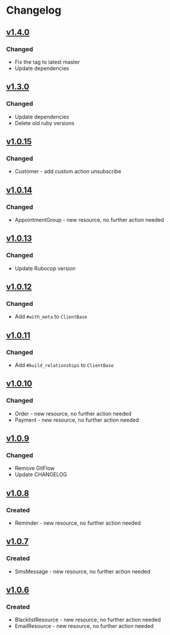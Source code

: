 # Changelog

## [v1.4.0](https://github.com/shore-gmbh/shore-ruby-client/compare/v1.3.0...v1.4.0)
### Changed
- Fix the tag to latest master
- Update dependencies

## [v1.3.0](https://github.com/shore-gmbh/shore-ruby-client/compare/v1.2.0...v1.3.0)
### Changed
- Update dependencies
- Delete old ruby versions

## [v1.0.15](https://github.com/shore-gmbh/shore-ruby-client/compare/v1.0.14...v1.0.15)
### Changed
- Customer - add custom action unsubscribe

## [v1.0.14](https://github.com/shore-gmbh/shore-ruby-client/compare/v1.0.13...v1.0.14)
### Changed
- AppointmentGroup - new resource, no further action needed

## [v1.0.13](https://github.com/shore-gmbh/shore-ruby-client/compare/v1.0.12...v1.0.13)
### Changed
- Update Rubocop version

## [v1.0.12](https://github.com/shore-gmbh/shore-ruby-client/compare/v1.0.11...v1.0.12)
### Changed
- Add `#with_meta` to `ClientBase`

## [v1.0.11](https://github.com/shore-gmbh/shore-ruby-client/compare/v1.0.10...v1.0.11)
### Changed
- Add `#build_relationships` to `ClientBase`

## [v1.0.10](https://github.com/shore-gmbh/shore-ruby-client/compare/v1.0.9...v1.0.10)
### Changed
- Order - new resource, no further action needed
- Payment - new resource, no further action needed

## [v1.0.9](https://github.com/shore-gmbh/shore-ruby-client/compare/v1.0.8...v1.0.9)
### Changed
- Remove GitFlow
- Update CHANGELOG

## [v1.0.8](https://github.com/shore-gmbh/shore-ruby-client/compare/v1.0.7...v1.0.8)
### Created
- Reminder - new resource, no further action needed

## [v1.0.7](https://github.com/shore-gmbh/shore-ruby-client/compare/v1.0.6...v1.0.7)
### Created
- SmsMessage - new resource, no further action needed

## [v1.0.6](https://github.com/shore-gmbh/shore-ruby-client/compare/v1.0.5...v1.0.6)
### Created
- BlacklistResource - new resource, no further action needed
- EmailResource - new resource, no further action needed
